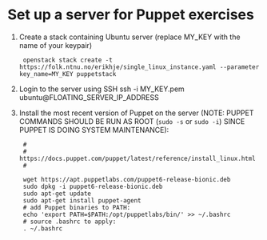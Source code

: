 # Set up a server for Puppet exercises


1. Create a stack containing Ubuntu server (replace MY_KEY with the name of your keypair)

        openstack stack create -t https://folk.ntnu.no/erikhje/single_linux_instance.yaml --parameter key_name=MY_KEY puppetstack  

2. Login to the server using SSH
        ssh -i MY_KEY.pem ubuntu@FLOATING_SERVER_IP_ADDRESS

3. Install the most recent version of Puppet on the server (NOTE:
    PUPPET COMMANDS SHOULD BE RUN AS ROOT (`sudo -s` or `sudo -i`) SINCE
    PUPPET IS DOING SYSTEM MAINTENANCE):
    
        # 
        # https://docs.puppet.com/puppet/latest/reference/install_linux.html
        #
        
        wget https://apt.puppetlabs.com/puppet6-release-bionic.deb
        sudo dpkg -i puppet6-release-bionic.deb
        sudo apt-get update
        sudo apt-get install puppet-agent
        # add Puppet binaries to PATH:
        echo 'export PATH=$PATH:/opt/puppetlabs/bin/' >> ~/.bashrc
        # source .bashrc to apply:
        . ~/.bashrc
